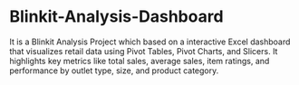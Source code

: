 # Blinkit-Analysis-Dashboard
It is a Blinkit Analysis Project which based on a interactive Excel dashboard that visualizes retail data using Pivot Tables, Pivot Charts, and Slicers. It highlights key metrics like total sales, average sales, item ratings, and performance by outlet type, size, and product category.
